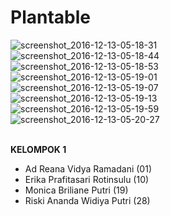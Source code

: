 # Plantable

![screenshot_2016-12-13-05-18-31](https://cloud.githubusercontent.com/assets/22133379/21119279/35a3029a-c055-11e6-8780-1a4dcf8d5ed2.png) <br>
![screenshot_2016-12-13-05-18-44](https://cloud.githubusercontent.com/assets/22133379/21119283/35ab8168-c055-11e6-85b2-2107eee42525.png) <br>
![screenshot_2016-12-13-05-18-53](https://cloud.githubusercontent.com/assets/22133379/21119281/35aa0702-c055-11e6-98ab-4b55ab914177.png) <br>
![screenshot_2016-12-13-05-19-01](https://cloud.githubusercontent.com/assets/22133379/21119280/35aa064e-c055-11e6-9001-b02de7ca8aa3.png) <br>
![screenshot_2016-12-13-05-19-07](https://cloud.githubusercontent.com/assets/22133379/21119284/35acb4c0-c055-11e6-83e6-d94b07279a7a.png) <br>
![screenshot_2016-12-13-05-19-13](https://cloud.githubusercontent.com/assets/22133379/21119282/35ab04d6-c055-11e6-8c79-06aee010b08b.png) <br>
![screenshot_2016-12-13-05-19-59](https://cloud.githubusercontent.com/assets/22133379/21119285/35d1ff0a-c055-11e6-8a58-24cc6144df92.png) <br>
![screenshot_2016-12-13-05-20-27](https://cloud.githubusercontent.com/assets/22133379/21119287/35da709a-c055-11e6-9824-b2975091b003.png) <br>
 <br>
 
 __KELOMPOK 1__ <br>
 - Ad Reana Vidya Ramadani (01) <br>
 - Erika Prafitasari Rotinsulu (10) <br>
 - Monica Briliane Putri (19) <br>
 - Riski Ananda Widiya Putri (28) <br>
